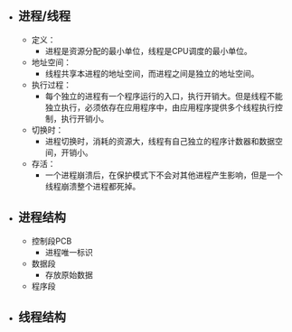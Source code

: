 - ## 进程/线程
	- 定义：
		- 进程是资源分配的最小单位，线程是CPU调度的最小单位。
	- 地址空间：
		- 线程共享本进程的地址空间，而进程之间是独立的地址空间。
	- 执行过程：
		- 每个独立的进程有一个程序运行的入口，执行开销大。但是线程不能独立执行，必须依存在应用程序中，由应用程序提供多个线程执行控制，执行开销小。
	- 切换时：
		- 进程切换时，消耗的资源大，线程有自己独立的程序计数器和数据空间，开销小。
	- 存活：
		- 一个进程崩溃后，在保护模式下不会对其他进程产生影响，但是一个线程崩溃整个进程都死掉。
- ## 进程结构
	- 控制段PCB
		- 进程唯一标识
	- 数据段
		- 存放原始数据
	- 程序段
- ## 线程结构